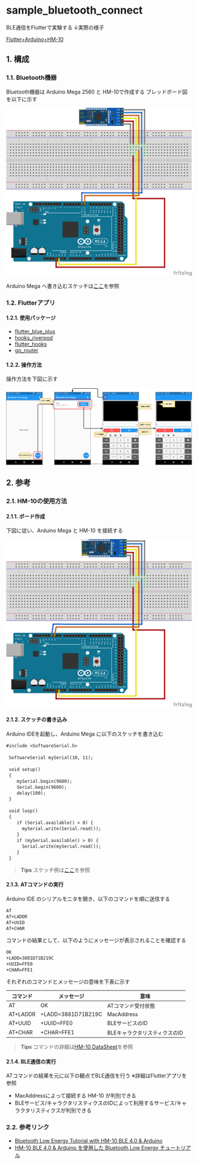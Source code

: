 <!-- omit in toc -->
# sample_bluetooth_connect

BLE通信をFlutterで実験する
↓実際の様子

[Flutter+Arduino+HM-10](https://youtu.be/63eFdtSA3NM)

## 1. 構成

### 1.1. Bluetooth機器

Bluetooth機器は Arduino Mega 2560 と HM-10で作成する
ブレッドボード図を以下に示す

![ブレッドボード図](image/ブレッドボード.png)

Arduino Mega へ書き込むスケッチは[ここ](arduino/hm-10_test.ino)を参照

### 1.2. Flutterアプリ

#### 1.2.1. 使用パッケージ

- [flutter_blue_plus](https://pub.dev/packages/flutter_blue_plus)
- [hooks_riverpod](https://pub.dev/packages/hooks_riverpod)
- [flutter_hooks](https://pub.dev/packages/flutter_hooks)
- [go_router](https://pub.dev/packages/go_router)

#### 1.2.2. 操作方法

操作方法を下図に示す

![操作方法](image/app.drawio.svg)

## 2. 参考

### 2.1. HM-10の使用方法

#### 2.1.1. ボード作成

下図に従い、Arduino Mega と HM-10 を接続する

![ブレッドボード図](image/ブレッドボード_ATコマンド.png)

#### 2.1.2. スケッチの書き込み

Arduino IDEを起動し、Arduino Mega に以下のスケッチを書き込む

```code
#include <SoftwareSerial.h>

 SoftwareSerial mySerial(10, 11);

 void setup()
 {
    mySerial.begin(9600);
    Serial.begin(9600);
    delay(100);
 }

 void loop()
 {
    if (Serial.available() > 0) {
      mySerial.write(Serial.read());
    }
    if (mySerial.available() > 0) {
      Serial.write(mySerial.read());
    }       
 }
```

> **Tips**
> スケッチ例は[ここ](arduino/hm-10_test.ino)を参照

#### 2.1.3. ATコマンドの実行

Arduino IDE のシリアルモニタを開き、以下のコマンドを順に送信する

```command
AT
AT+LADDR
AT+UUID
AT+CHAR
```

コマンドの結果として、以下のようにメッセージが表示されることを確認する

```code
OK
+LADD=3881D71B219C
+UUID=FFE0
+CHAR=FFE1
```

それぞれのコマンドとメッセージの意味を下表に示す

| コマンド | メッセージ         | 意味                          |
| -------- | ------------------ | ----------------------------- |
| AT       | OK                 | ATコマンド受付状態            |
| AT+LADDR | +LADD=3881D71B219C | MacAddress                    |
| AT+UUID  | +UUID=FFE0         | BLEサービスのID               |
| AT+CHAR  | +CHAR=FFE1         | BLEキャラクタリスティクスのID |

> **Tips**
> コマンドの詳細は[HM-10 DataSheet](https://people.ece.cornell.edu/land/courses/ece4760/PIC32/uart/HM10/DSD%20TECH%20HM-10%20datasheet.pdf)を参照

#### 2.1.4. BLE通信の実行

ATコマンドの結果を元に以下の観点でBLE通信を行う
※詳細はFlutterアプリを参照

- MacAddressによって接続する HM-10 が判別できる
- BLEサービス/キャラクタリスティクスのIDによって利用するサービス/キャラクタリスティクスが判別できる

### 2.2. 参考リンク

- [Bluetooth Low Energy Tutorial with HM-10 BLE 4.0 & Arduino](https://how2electronics.com/bluetooth-low-energy-tutorial-with-hm-10-ble-4-0-arduino/)
- [HM-10 BLE 4.0 & Arduino を使用した Bluetooth Low Energy チュートリアル](https://www.youtube.com/watch?v=MV7EUEoc9dI)
